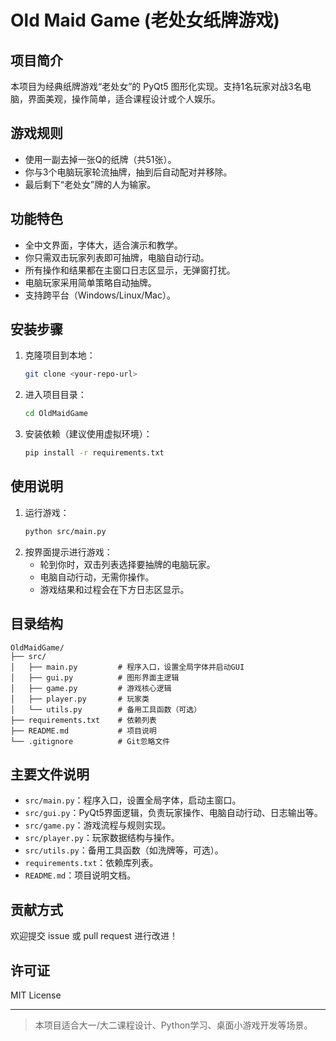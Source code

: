 # Old Maid Game (老处女纸牌游戏)

## 项目简介
本项目为经典纸牌游戏“老处女”的 PyQt5 图形化实现。支持1名玩家对战3名电脑，界面美观，操作简单，适合课程设计或个人娱乐。

## 游戏规则
- 使用一副去掉一张Q的纸牌（共51张）。
- 你与3个电脑玩家轮流抽牌，抽到后自动配对并移除。
- 最后剩下“老处女”牌的人为输家。

## 功能特色
- 全中文界面，字体大，适合演示和教学。
- 你只需双击玩家列表即可抽牌，电脑自动行动。
- 所有操作和结果都在主窗口日志区显示，无弹窗打扰。
- 电脑玩家采用简单策略自动抽牌。
- 支持跨平台（Windows/Linux/Mac）。

## 安装步骤

1. 克隆项目到本地：
   ```bash
   git clone <your-repo-url>
   ```
2. 进入项目目录：
   ```bash
   cd OldMaidGame
   ```
3. 安装依赖（建议使用虚拟环境）：
   ```bash
   pip install -r requirements.txt
   ```

## 使用说明

1. 运行游戏：
   ```bash
   python src/main.py
   ```
2. 按界面提示进行游戏：
   - 轮到你时，双击列表选择要抽牌的电脑玩家。
   - 电脑自动行动，无需你操作。
   - 游戏结果和过程会在下方日志区显示。

## 目录结构

```
OldMaidGame/
├── src/
│   ├── main.py         # 程序入口，设置全局字体并启动GUI
│   ├── gui.py          # 图形界面主逻辑
│   ├── game.py         # 游戏核心逻辑
│   ├── player.py       # 玩家类
│   └── utils.py        # 备用工具函数（可选）
├── requirements.txt    # 依赖列表
├── README.md           # 项目说明
└── .gitignore          # Git忽略文件
```

## 主要文件说明

- `src/main.py`：程序入口，设置全局字体，启动主窗口。
- `src/gui.py`：PyQt5界面逻辑，负责玩家操作、电脑自动行动、日志输出等。
- `src/game.py`：游戏流程与规则实现。
- `src/player.py`：玩家数据结构与操作。
- `src/utils.py`：备用工具函数（如洗牌等，可选）。
- `requirements.txt`：依赖库列表。
- `README.md`：项目说明文档。

## 贡献方式

欢迎提交 issue 或 pull request 进行改进！

## 许可证

MIT License

---

> 本项目适合大一/大二课程设计、Python学习、桌面小游戏开发等场景。